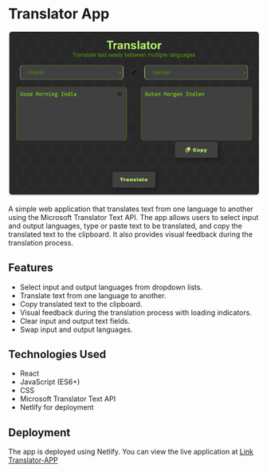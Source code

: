 # Translator App
![Image](translatorapp.png)

A simple web application that translates text from one language to another using the Microsoft Translator Text API. The app allows users to select input and output languages, type or paste text to be translated, and copy the translated text to the clipboard. It also provides visual feedback during the translation process.

## Features

- Select input and output languages from dropdown lists.
- Translate text from one language to another.
- Copy translated text to the clipboard.
- Visual feedback during the translation process with loading indicators.
- Clear input and output text fields.
- Swap input and output languages.

## Technologies Used

- React
- JavaScript (ES6+)
- CSS
- Microsoft Translator Text API
- Netlify for deployment

## Deployment

The app is deployed using Netlify. You can view the live application at [Link Translator-APP](https://translate-by-mrugank.netlify.app/)
